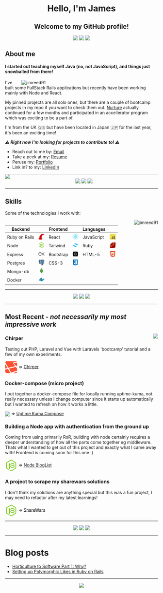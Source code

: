 


  <h1 align="center">
    Hello, I'm James
  </h1>
  

  <h2 align="center">
    Welcome to my GitHub profile!
  </h2>
  
   <p align="center">
     <img width="30px" src="https://user-images.githubusercontent.com/74216026/227701601-11635063-66bd-4e2b-9e16-6ffe99c57b05.gif">
    <img width="30px" src="https://user-images.githubusercontent.com/74216026/227701601-11635063-66bd-4e2b-9e16-6ffe99c57b05.gif">
    <img width="30px" src="https://user-images.githubusercontent.com/74216026/227701601-11635063-66bd-4e2b-9e16-6ffe99c57b05.gif">
  </p>
  

## About me 

#### I started out teaching myself Java (no, not JavaScript), and things just snowballed from there! 

  <img width="450px" align="right" src="https://github-readme-stats.vercel.app/api/top-langs?username=jimreed91&show_icons=true&theme=tokyonight&locale=en&layout=compact" alt="jimreed91" />
  
I've built some FullStack Rails applications but recently have been working mainly with Node and React. 

My pinned projects are all solo ones, but there are a couple of bootcamp projects in my repo if you want to check them out. [Nurture](https://www.nurture.pw/) actually continued for a few months and participated in an accellerator program which was exciting to be a part of.

I'm from the UK 🇬🇧 but have been located in Japan 🇯🇵 for the last year, it's been an exciting time!

  
 ***⚠  Right now I'm looking for projects to contribute to! ⚠*** 
  
 - Reach out to me by: [Email](mailto:jamesreed3050@gmail.com)
 - Take a peek at my: [Resume](https://resume.jimreed91.me)
 - Peruse my: [Portfolio](https://jimreed91.me)
 - Link in? to my: [LinkedIn](https://www.linkedin.com/in/jamesreed91/)
 
 <a href="https://www.codewars.com/users/Jimmr"> <img align="left" src="https://www.codewars.com/users/Jimmr/badges/large"></a>
 
 ---
 
   <p align="center">
      <img width="30px" src="https://user-images.githubusercontent.com/74216026/227701601-11635063-66bd-4e2b-9e16-6ffe99c57b05.gif">
    <img width="30px" src="https://user-images.githubusercontent.com/74216026/227701601-11635063-66bd-4e2b-9e16-6ffe99c57b05.gif">
    <img width="30px" src="https://user-images.githubusercontent.com/74216026/227701601-11635063-66bd-4e2b-9e16-6ffe99c57b05.gif">
  </p>
  
 ---
 
## Skills

Some of the technologies I work with:

<img align="right" src="https://user-images.githubusercontent.com/5713670/87202985-820dcb80-c2b6-11ea-9f56-7ec461c497c3.gif" alt="jimreed91" />

| Backend |  | Frontend |  | Languages |  |
| --- | --- | --- | --- | --- | --- |
| Ruby on Rails | <img src="https://raw.githubusercontent.com/devicons/devicon/master/icons/rails/rails-plain.svg" alt="Ruby on Rails" width="20" height="20" /> | React | <img src="https://raw.githubusercontent.com/devicons/devicon/master/icons/react/react-original.svg" alt="React" width="20" height="20" /> | JavaScript | <img src="https://raw.githubusercontent.com/devicons/devicon/master/icons/javascript/javascript-original.svg" alt="JavaScript" width="20" height="20" /> |
| Node | <img src="https://raw.githubusercontent.com/devicons/devicon/master/icons/nodejs/nodejs-original.svg" alt="Node" width="20" height="20" /> | Tailwind | <img src="https://raw.githubusercontent.com/devicons/devicon/master/icons/tailwindcss/tailwindcss-plain.svg" alt="Tailwind" width="20" height="20" /> | Ruby | <img src="https://raw.githubusercontent.com/devicons/devicon/master/icons/ruby/ruby-original.svg" alt="Ruby" width="20" height="20" /> |
| Express | <img src="https://raw.githubusercontent.com/devicons/devicon/master/icons/express/express-original.svg" alt="Express" width="20" height="20" /> | Bootstrap | <img src="https://raw.githubusercontent.com/devicons/devicon/master/icons/bootstrap/bootstrap-plain.svg" alt="Bootstrap" width="20" height="20" /> | HTML-5 | <img src="https://raw.githubusercontent.com/devicons/devicon/master/icons/html5/html5-original.svg" alt="HTML-5" width="20" height="20" /> |
| Postgres | <img src="https://raw.githubusercontent.com/devicons/devicon/master/icons/postgresql/postgresql-original.svg" alt="Postgres" width="20" height="20" /> | CSS-3 | <img src="https://raw.githubusercontent.com/devicons/devicon/master/icons/css3/css3-original.svg" alt="CSS-3" width="20" height="20" /> |  | |
| Mongo-db | <img src="https://raw.githubusercontent.com/devicons/devicon/master/icons/mongodb/mongodb-original.svg" alt="Mongo-db" width="20" height="20" /> |  |  |  | |
| Docker | <img src="https://raw.githubusercontent.com/devicons/devicon/master/icons/docker/docker-original.svg" alt="Docker" width="20" height="20" /> |  |  |  | |

---

  <p align="center">
      <img width="30px" src="https://user-images.githubusercontent.com/74216026/227701601-11635063-66bd-4e2b-9e16-6ffe99c57b05.gif">
    <img width="30px" src="https://user-images.githubusercontent.com/74216026/227701601-11635063-66bd-4e2b-9e16-6ffe99c57b05.gif">
    <img width="30px" src="https://user-images.githubusercontent.com/74216026/227701601-11635063-66bd-4e2b-9e16-6ffe99c57b05.gif">
  </p>
  
---
  
## Most Recent - *not necessarily my most impressive work*

<img align="right" src="https://user-images.githubusercontent.com/74216026/227701028-7d6438f6-97a0-4abe-b058-81a3271472d5.gif">

 <p>
  
  ### Chirper
  Testing out PHP, Laravel and Vue with Laravels 'bootcamp' tutorial and a few of my own experiments.
  
   <img align="center" width="40px" src="https://raw.githubusercontent.com/devicons/devicon/master/icons/laravel/laravel-plain.svg"
        > => [Chirper](http://165.232.168.24/) 
  
  ### Docker-compose  (micro project) 
  I put together a docker-compose file for locally running uptime-kuma, not really necessary unless I change computer since it starts up automatically but I wanted to refresh on how it works a little.
  
   <img align="center" width="40px" src="https://media.tenor.com/z3Vqx6hmE5QAAAAC/whale-docker.gif"
        > => [Uptime Kuma Compose](https://github.com/Jimreed91/uptime-kuma-compose)

  
  ### Building a Node app with authentication from the ground up 
  Coming from using primarily RoR, building with node certainly requires a deeper understanding of how all the parts come together eg middleware. Thats what I wanted to get out of this project and exactly what I came away with! Frontend is coming soon for this one :)  
  
  <img align="center" width="40px" src="https://raw.githubusercontent.com/devicons/devicon/master/icons/nodejs/nodejs-original.svg"
       > => [Node BlogList](https://github.com/Jimreed91/node-blog) 
  
  ### A project to scrape my sharewars solutions 
  I don't think my solutions are anything special but this was a fun project, I may need to refactor after my latest learnings!
  
  <img align="center" width="40px" src="https://raw.githubusercontent.com/devicons/devicon/master/icons/nodejs/nodejs-original.svg"
       > => [ShareWars](https://cw.jimreed91.me) 
</p>

---
  <p align="center">
      <img width="30px" src="https://user-images.githubusercontent.com/74216026/227701601-11635063-66bd-4e2b-9e16-6ffe99c57b05.gif">
    <img width="30px" src="https://user-images.githubusercontent.com/74216026/227701601-11635063-66bd-4e2b-9e16-6ffe99c57b05.gif">
    <img width="30px" src="https://user-images.githubusercontent.com/74216026/227701601-11635063-66bd-4e2b-9e16-6ffe99c57b05.gif">
  </p>
  
---

# Blog posts

<!-- BLOG-POST-LIST:START -->
- [Horticulture to Software Part 1: Why?](https://medium.com/@jamesreed3050/horticulture-to-software-part-1-why-286c74de897b?source=rss-923bdd4d1477------2)
- [Setting up Polymorphic Likes in Ruby on Rails](https://medium.com/@jamesreed3050/setting-up-polymorphic-likes-in-rails-7d8be2e01c12?source=rss-923bdd4d1477------2)
<!-- BLOG-POST-LIST:END -->

-----

<!-- ### Stats widgets
<img align="right" src="https://github-readme-streak-stats.herokuapp.com/?user=jimreed91&theme=dark" alt="jimreed91" /> -->
<p  align="center">
  <a href="https://poignant.guide/">
    <img  src="https://user-images.githubusercontent.com/74216026/227701161-31abd397-c368-4ec3-96e2-91898b9ba342.gif">
  </a>
</p>
